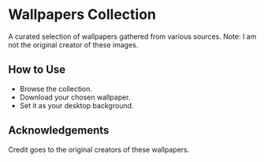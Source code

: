# Wallpapers Collection

A curated selection of wallpapers gathered from various sources. Note: I am not the original creator of these images.

## How to Use

- Browse the collection.
- Download your chosen wallpaper.
- Set it as your desktop background.

## Acknowledgements

Credit goes to the original creators of these wallpapers.
